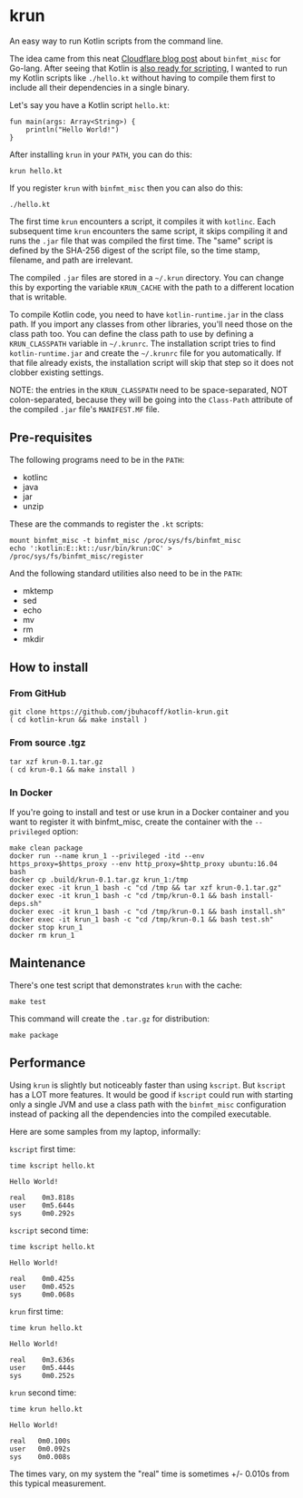 # krun

An easy way to run Kotlin scripts from the command line.

The idea came from this neat
[Cloudflare blog post](https://blog.cloudflare.com/using-go-as-a-scripting-language-in-linux/)
about `binfmt_misc` for Go-lang. After seeing that Kotlin is
[also ready for scripting](https://github.com/holgerbrandl/kscript),
I wanted to run my Kotlin scripts like `./hello.kt` without having to 
compile them first to include all their dependencies in a single
binary.

Let's say you have a Kotlin script `hello.kt`:

    fun main(args: Array<String>) {
        println("Hello World!")
    }

After installing `krun` in your `PATH`, you can do this:

    krun hello.kt

If you register `krun` with `binfmt_misc` then you can also do this:

    ./hello.kt

The first time `krun` encounters a script, it compiles it with `kotlinc`.
Each subsequent time `krun` encounters the same script, it skips compiling
it and runs the `.jar` file that was compiled the first time. The "same"
script is defined by the SHA-256 digest of the script file, so the time stamp,
filename, and path are irrelevant.

The compiled `.jar` files are stored in a `~/.krun` directory. You can change
this by exporting the variable `KRUN_CACHE` with the path to a different location
that is writable. 

To compile Kotlin
code, you need to have `kotlin-runtime.jar` in the class path. If you import
any classes from other libraries, you'll need those on the class path too. You
can define the class path to use by defining a `KRUN_CLASSPATH` variable in `~/.krunrc`.
The installation script tries to find `kotlin-runtime.jar` and create the
`~/.krunrc` file for you automatically. If that file already exists, the
installation script will skip that step so it does not clobber existing
settings.

NOTE: the entries in the `KRUN_CLASSPATH` need to be space-separated, NOT colon-separated,
because they will be going into the `Class-Path` attribute of the compiled `.jar`
file's `MANIFEST.MF` file.

## Pre-requisites

The following programs need to be in the `PATH`:

* kotlinc
* java
* jar
* unzip

These are the commands to register the `.kt` scripts:

    mount binfmt_misc -t binfmt_misc /proc/sys/fs/binfmt_misc
    echo ':kotlin:E::kt::/usr/bin/krun:OC' > /proc/sys/fs/binfmt_misc/register    

And the following standard utilities also need to be in the `PATH`:

* mktemp
* sed
* echo
* mv
* rm
* mkdir

## How to install

### From GitHub

    git clone https://github.com/jbuhacoff/kotlin-krun.git
    ( cd kotlin-krun && make install )

### From source .tgz

    tar xzf krun-0.1.tar.gz
    ( cd krun-0.1 && make install )

### In Docker

If you're going to install and test or use krun in a Docker 
container and you want to register it with binfmt_misc, create
the container with the `--privileged` option:

    make clean package
    docker run --name krun_1 --privileged -itd --env https_proxy=$https_proxy --env http_proxy=$http_proxy ubuntu:16.04 bash
    docker cp .build/krun-0.1.tar.gz krun_1:/tmp
    docker exec -it krun_1 bash -c "cd /tmp && tar xzf krun-0.1.tar.gz"
    docker exec -it krun_1 bash -c "cd /tmp/krun-0.1 && bash install-deps.sh"
    docker exec -it krun_1 bash -c "cd /tmp/krun-0.1 && bash install.sh"
    docker exec -it krun_1 bash -c "cd /tmp/krun-0.1 && bash test.sh"
    docker stop krun_1
    docker rm krun_1

## Maintenance

There's one test script that demonstrates `krun` with the cache:

    make test

This command will create the `.tar.gz` for distribution:

    make package

## Performance

Using `krun` is slightly but noticeably faster than using `kscript`. But `kscript` has a LOT more
features. It would be good if `kscript` could run with starting only a single JVM and use a class
path with the `binfmt_misc` configuration instead of packing all the dependencies into the
compiled executable.

Here are some samples from my laptop, informally:

`kscript` first time:

    time kscript hello.kt

    Hello World!
    
    real    0m3.818s
    user    0m5.644s
    sys     0m0.292s
    
`kscript` second time:

    time kscript hello.kt

    Hello World!
    
    real    0m0.425s
    user    0m0.452s
    sys     0m0.068s

`krun` first time:

    time krun hello.kt

    Hello World!
    
    real    0m3.636s
    user    0m5.444s
    sys     0m0.252s

`krun` second time:

    time krun hello.kt

    Hello World!
    
    real   0m0.100s
    user   0m0.092s
    sys    0m0.008s

The times vary, on my system the "real" time is sometimes +/- 0.010s from this
typical measurement.

